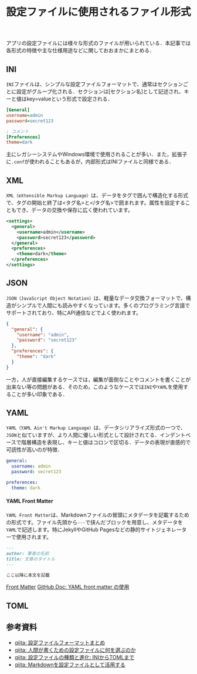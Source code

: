 ﻿---
title: 設定ファイルに使用されるファイル形式
categories: [Misc]
tags:
  - JSON
  - XML
  - YAML
  - INI
---

アプリの設定ファイルには様々な形式のファイルが用いられている．本記事では各形式の特徴や主な仕様用途などに関しておおまかにまとめる．


## INI
`INI`ファイルは、シンプルな設定ファイルフォーマットで、通常はセクションごとに設定がグループ化される．セクションは[セクション名]として記述され、キーと値はkey=valueという形式で設定される．

```ini
[General]
username=admin
password=secret123

; コメント
[Preferences]
theme=dark
```

主にレガシーシステムやWindows環境で使用されることが多い．また，拡張子に`.conf`が使われることもあるが，内部形式はINIファイルと同様である．


## XML
`XML（eXtensible Markup Language）`は、データをタグで囲んで構造化する形式で、タグの開始と終了は<タグ名>と</タグ名>で囲まれます。属性を設定することもでき、データの交換や保存に広く使われています。

```xml
<settings>
  <general>
    <username>admin</username>
    <password>secret123</password>
  </general>
  <preferences>
    <theme>dark</theme>
  </preferences>
</settings>
```

## JSON
`JSON（JavaScript Object Notation）`は、軽量なデータ交換フォーマットで、構造がシンプルで人間にも読みやすくなっています。多くのプログラミング言語でサポートされており、特にAPI通信などでよく使われます。

```json
{
  "general": {
    "username": "admin",
    "password": "secret123"
  },
  "preferences": {
    "theme": "dark"
  }
}
```

一方，人が直接編集するケースでは，編集が面倒なことやコメントを書くことが出来ない等の問題がある．そのため，このようなケースでは`INI`や`YAML`を使用することが多い印象である．


## YAML
`YAML（YAML Ain't Markup Language）`は、データシリアライズ形式の一つで、`JSON`と似ていますが、より人間に優しい形式として設計されてる．インデントベースで階層構造を表現し、キーと値はコロンで区切る．データの表現が直感的で可読性が高いのが特徴．

```yaml
general:
  username: admin
  password: secret123

preferences:
  theme: dark
```

#### YAML Front Matter
`YAML Front Matter`は、Markdownファイルの冒頭にメタデータを記載するための形式です。ファイル先頭から`---`で挟んだブロックを用意し、メタデータを`YAML`で記述します。特にJekyllやGitHub Pagesなどの静的サイトジェネレーターで使用されます。

```md
---
author: 筆者の名前
title: 文章のタイトル
---

ここ以降に本文を記載
```

[Front Matter](https://jekyllrb.com/docs/front-matter/)
[GitHub Doc: YAML front matter の使用](https://docs.github.com/ja/contributing/writing-for-github-docs/using-yaml-frontmatter)


## TOML

## 参考資料

- [qiita: 設定ファイルフォーマットまとめ](https://qiita.com/ota-meshi/items/ae2b1e8461b6f6b20852)
- [qiita: 人間が書くための設定ファイルに何を選ぶのか](https://qiita.com/Nabetani/items/56f8097b92385ad276fc)
- [qiita: 設定ファイルの種類と進化: INIからTOMLまで](https://qiita.com/hmkc1220/items/17915220503bc885f977)
- [qiita: Markdownを設定ファイルとして活用する](https://qiita.com/koppe/items/96a51890e6630959ffb6)
